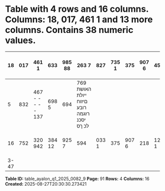 # Table with 4 rows and 16 columns. Columns: 18, 017, 461 1 and 13 more columns. Contains 38 numeric values.

| 18 | 017 | 461 1 | 633 | 985 88 | 263 7 | 827 | 735 1 | 375 | 907 6 | 451 | 828 2 | 151 | 608 6 | 315 | 870 רזגמה יסכנ לכ ךס |
|---|---|---|---|---|---|---|---|---|---|---|---|---|---|---|---|
| 5 | 832 | 467 - - - - - 137 | 698 5 | 694 | 769 האושת ייולת םיזוח רובע רזגמה יסכנ לכ ךס |  |  |  |  |  |  |  |  |  |  |
| 16 | 752 | 320 942 | 384 12 | 925 7 | 594 | 033 1 | 375 | 907 6 | 218 | 126 1 | 993 | 976 6 | 209 | 002 רזגמה תויובייחתה לכ ךס |  |
| 3-47 |  |  |  |  |  |  |  |  |  |  |  |  |  |  |  |

**Table ID:** table_ayalon_q1_2025_0082_9
**Page:** 91
**Rows:** 4
**Columns:** 16
**Created:** 2025-08-27T20:30:30.273421
